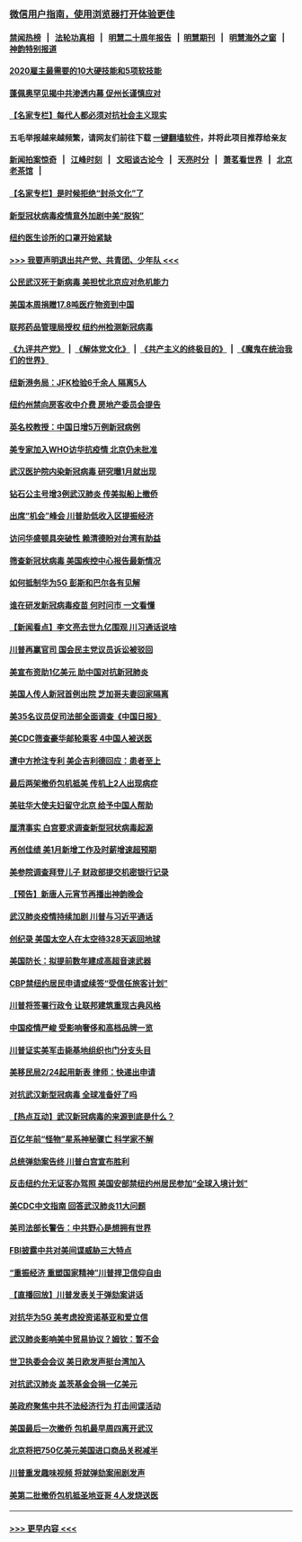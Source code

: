 ### [微信用户指南，使用浏览器打开体验更佳](https://github.com/gfw-breaker/banned-news1/blob/master/indexes/wechat-guide.md?t=0)
#### [禁闻热榜](热点新闻.md?t=0)  &nbsp;&nbsp;|&nbsp;&nbsp; [法轮功真相](https://github.com/gfw-breaker/truth/blob/master/README.md?t=0) &nbsp;&nbsp;|&nbsp;&nbsp; [明慧二十周年报告](https://github.com/gfw-breaker/mh-reports/blob/master/README.md?t=0) &nbsp;&nbsp;|&nbsp;&nbsp;[明慧期刊](https://github.com/gfw-breaker/mh-qikan) &nbsp;&nbsp;|&nbsp;&nbsp; [明慧海外之窗](https://github.com/gfw-breaker/mh-news/blob/master/README.md?t=0) &nbsp;&nbsp;|&nbsp;&nbsp; [神韵特别报道](https://github.com/gfw-breaker/mh-news/blob/master/shenyun.md?t=0)
#### [2020雇主最需要的10大硬技能和5项软技能](../pages/nsc412/n11850953.md?t=02091722) 
#### [蓬佩奥罕见揭中共渗透内幕 促州长谨慎应对](../pages/nsc412/n11854685.md?t=02091722) 
#### [【名家专栏】每代人都必须对抗社会主义现实](../pages/nsc412/n11831412.md?t=02091722) 
#### 五毛举报越来越频繁，请网友们前往下载 [一键翻墙软件](https://github.com/gfw-breaker/ssr-accounts)，并将此项目推荐给亲友
#### [新闻拍案惊奇](https://github.com/gfw-breaker/banned-news1/blob/master/pages/link4.md) &nbsp;&nbsp;|&nbsp;&nbsp; [江峰时刻](https://github.com/gfw-breaker/banned-news1/blob/master/pages/link4.md) &nbsp;&nbsp;|&nbsp;&nbsp; [文昭谈古论今](https://github.com/gfw-breaker/banned-news1/blob/master/pages/link4.md) &nbsp;&nbsp;|&nbsp;&nbsp; [天亮时分](https://github.com/gfw-breaker/banned-news1/blob/master/pages/link4.md) &nbsp;&nbsp;|&nbsp;&nbsp; [萧茗看世界](https://github.com/gfw-breaker/banned-news1/blob/master/pages/link4.md) &nbsp;&nbsp;|&nbsp;&nbsp; [北京老茶馆](https://github.com/gfw-breaker/banned-news1/blob/master/pages/link4.md) &nbsp;&nbsp;|&nbsp;&nbsp; 
#### [【名家专栏】是时候拒绝“封杀文化”了](../pages/nsc412/n11814093.md?t=02091722) 
#### [新型冠状病毒疫情意外加剧中美“脱钩”](../pages/nsc412/n11854475.md?t=02091722) 
#### [纽约医生诊所的口罩开始紧缺](../pages/nsc412/n11853364.md?t=02091722) 
#### [>>> 我要声明退出共产党、共青团、少年队 <<<](https://github.com/begood0513/goodnews/blob/master/quit/letter.md) 
#### [公民武汉死于新病毒 美担忧北京应对危机能力](../pages/nsc412/n11854331.md?t=02091722) 
#### [美国本周捐赠17.8吨医疗物资到中国](../pages/nsc412/n11854269.md?t=02091722) 
#### [联邦药品管理局授权  纽约州检测新冠病毒](../pages/nsc412/n11853371.md?t=02091722) 
#### [《九评共产党》](https://github.com/begood0513/9ping.md/blob/master/README.md) &nbsp;|&nbsp; [《解体党文化》](../../../../jtdwh.md/blob/master/README.md)  &nbsp;|&nbsp; [《共产主义的终极目的》](../../../../gczydzjmd.md/blob/master/README.md) &nbsp;|&nbsp; [《魔鬼在统治我们的世界》](../../../../mgztzwmdsj.md/blob/master/README.md) 
#### [纽新港务局：JFK检验6千余人  隔离5人](../pages/nsc412/n11853366.md?t=02091722) 
#### [纽约州禁向房客收中介费  房地产委员会提告](../pages/nsc412/n11853360.md?t=02091722) 
#### [英名校教授：中国日增5万例新冠病例](../pages/nsc412/n11854174.md?t=02091722) 
#### [美专家加入WHO访华抗疫情 北京仍未批准](../pages/nsc412/n11854043.md?t=02091722) 
#### [武汉医护院内染新冠病毒 研究曝1月就出现](../pages/nsc412/n11852928.md?t=02091722) 
#### [钻石公主号增3例武汉肺炎 传美拟船上撤侨](../pages/nsc412/n11853240.md?t=02091722) 
#### [出席“机会”峰会 川普助低收入区提振经济](../pages/nsc412/n11853232.md?t=02091722) 
#### [访问华盛顿具突破性 赖清德盼对台湾有助益](../pages/nsc412/n11853129.md?t=02091722) 
#### [筛查新冠状病毒 美国疾控中心报告最新情况](../pages/nsc412/n11853070.md?t=02091722) 
#### [如何抵制华为5G 彭斯和巴尔各有见解](../pages/nsc412/n11852535.md?t=02091722) 
#### [谁在研发新冠病毒疫苗 何时问市 一文看懂](../pages/nsc412/n11852840.md?t=02091722) 
#### [【新闻看点】李文亮去世九亿围观 川习通话说啥](../pages/nsc412/n11852360.md?t=02091722) 
#### [川普再赢官司 国会民主党议员诉讼被驳回](../pages/nsc412/n11852287.md?t=02091722) 
#### [美宣布资助1亿美元 助中国对抗新冠肺炎](../pages/nsc412/n11852531.md?t=02091722) 
#### [美国人传人新冠首例出院 芝加哥夫妻回家隔离](../pages/nsc412/n11852452.md?t=02091722) 
#### [美35名议员促司法部全面调查《中国日报》](../pages/nsc412/n11852435.md?t=02091722) 
#### [美CDC筛查豪华邮轮乘客 4中国人被送医](../pages/nsc412/n11852085.md?t=02091722) 
#### [遭中方抢注专利 美企吉利德回应：患者至上](../pages/nsc412/n11852037.md?t=02091722) 
#### [最后两架撤侨包机抵美 传机上2人出现病症](../pages/nsc412/n11852173.md?t=02091722) 
#### [美驻华大使夫妇留守北京 给予中国人帮助](../pages/nsc412/n11852165.md?t=02091722) 
#### [厘清事实 白宫要求调查新型冠状病毒起源](../pages/nsc412/n11852106.md?t=02091722) 
#### [再创佳绩 美1月新增工作及时薪增速超预期](../pages/nsc412/n11852174.md?t=02091722) 
#### [美参院调查拜登儿子 财政部提交机密银行记录](../pages/nsc412/n11851808.md?t=02091722) 
#### [【预告】新唐人元宵节再播出神韵晚会](../pages/nsc412/n11843192.md?t=02091722) 
#### [武汉肺炎疫情持续加剧 川普与习近平通话](../pages/nsc412/n11851613.md?t=02091722) 
#### [创纪录 美国太空人在太空待328天返回地球](../pages/nsc412/n11851266.md?t=02091722) 
#### [美国防长：拟提前数年建成高超音速武器](../pages/nsc412/n11850959.md?t=02091722) 
#### [CBP禁纽约居民申请或续签“受信任旅客计划”](../pages/nsc412/n11850857.md?t=02091722) 
#### [川普将签署行政令 让联邦建筑重现古典风格](../pages/nsc412/n11850654.md?t=02091722) 
#### [中国疫情严峻 受影响奢侈和高档品牌一览](../pages/nsc412/n11850319.md?t=02091722) 
#### [川普证实美军击毙基地组织也门分支头目](../pages/nsc412/n11850383.md?t=02091722) 
#### [美移民局2/24起用新表 律师：快递出申请](../pages/nsc412/n11848220.md?t=02091722) 
#### [对抗武汉新型冠病毒 全球准备好了吗](../pages/nsc412/n11850142.md?t=02091722) 
#### [【热点互动】武汉新冠病毒的来源到底是什么？](../pages/nsc412/n11849749.md?t=02091722) 
#### [百亿年前“怪物”星系神秘骤亡 科学家不解](../pages/nsc412/n11849863.md?t=02091722) 
#### [总统弹劾案告终 川普白宫宣布胜利](../pages/nsc412/n11849985.md?t=02091722) 
#### [反击纽约允无证客办驾照  美国安部禁纽约州居民参加“全球入境计划”](../pages/nsc412/n11849828.md?t=02091722) 
#### [美CDC中文指南 回答武汉肺炎11大问题](../pages/nsc412/n11849703.md?t=02091722) 
#### [美司法部长警告：中共野心是想拥有世界](../pages/nsc412/n11849769.md?t=02091722) 
#### [FBI披露中共对美间谍威胁三大特点](../pages/nsc412/n11849700.md?t=02091722) 
#### [“重振经济 重塑国家精神”川普捍卫信仰自由](../pages/nsc412/n11849641.md?t=02091722) 
#### [【直播回放】川普发表关于弹劾案讲话](../pages/nsc412/n11849472.md?t=02091722) 
#### [对抗华为5G 美考虑投资诺基亚和爱立信](../pages/nsc412/n11849510.md?t=02091722) 
#### [武汉肺炎影响美中贸易协议？姆钦：暂不会](../pages/nsc412/n11849497.md?t=02091722) 
#### [世卫执委会会议 美日欧发声挺台湾加入](../pages/nsc412/n11849433.md?t=02091722) 
#### [对抗武汉肺炎 盖茨基金会捐一亿美元](../pages/nsc412/n11848953.md?t=02091722) 
#### [美政府聚焦中共不法经济行为 打击间谍活动](../pages/nsc412/n11849322.md?t=02091722) 
#### [美国最后一次撤侨 包机最早周四离开武汉](../pages/nsc412/n11849395.md?t=02091722) 
#### [北京将把750亿美元美国进口商品关税减半](../pages/nsc412/n11848896.md?t=02091722) 
#### [川普重发趣味视频 将就弹劾案闹剧发声](../pages/nsc412/n11848715.md?t=02091722) 
#### [美第二批撤侨包机抵圣地亚哥 4人发烧送医](../pages/nsc412/n11847923.md?t=02091722) 

----
#### [ >>> 更早内容 <<< ](../indexes/nsc412-earlier.md)
